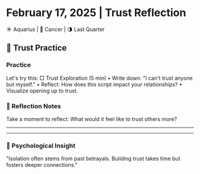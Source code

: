 # February 17, 2025 | Trust Reflection
☀️ Aquarius | 🌙 Cancer | 🌗 Last Quarter

## 🌱 Trust Practice

### Practice
Let's try this:
□ Trust Exploration (5 min)
  • Write down: "I can't trust anyone but myself."
  • Reflect: How does this script impact your relationships?
  • Visualize opening up to trust.

### 📝 Reflection Notes
Take a moment to reflect:
What would it feel like to trust others more?
_______________________
_______________________

### 💫 Psychological Insight
"Isolation often stems from past betrayals. Building trust takes time but fosters deeper connections." 